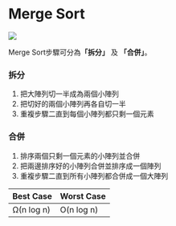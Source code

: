 # Merge Sort

![](https://upload.wikimedia.org/wikipedia/commons/c/cc/Merge-sort-example-300px.gif)

Merge Sort步驟可分為<b>「拆分」</b> 及 <b>「合併」</b>。

### 拆分
1.  把大陣列切一半成為兩個小陣列
2.  把切好的兩個小陣列再各自切一半
3.  重複步驟二直到每個小陣列都只剩一個元素

### 合併
1.  排序兩個只剩一個元素的小陣列並合併
2.  把兩邊排序好的小陣列合併並排序成一個陣列
3.  重複步驟二直到所有小陣列都合併成一個大陣列


| Best Case | Worst Case |
|-----------|------------|
|Ω(n log n) | O(n log n) |
